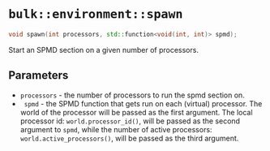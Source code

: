 # `bulk::environment::spawn`

```cpp
void spawn(int processors, std::function<void(int, int)> spmd);
```

Start an SPMD section on a given number of processors.

## Parameters

* `processors` - the number of processors to run the spmd section on.
* ` spmd` - the SPMD function that gets run on each (virtual) processor. The world of the processor will be passed as the first argument. The local processor id: `world.processor_id()`, will be passed as the second argument to `spmd`, while the number of active processors: `world.active_processors()`, will be passed as the third argument.
